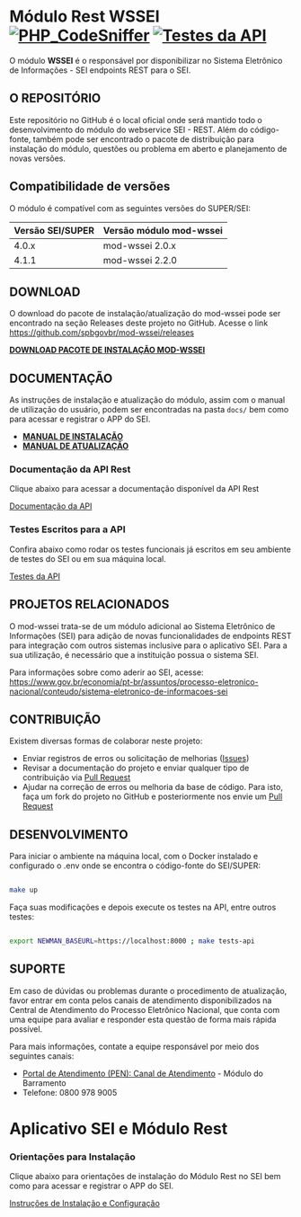 
# Módulo Rest WSSEI [![PHP_CodeSniffer](https://github.com/pengovbr/mod-wssei/actions/workflows/phpcs.yml/badge.svg)](https://github.com/pengovbr/mod-wssei/actions/workflows/phpcs.yml) [![Testes da API](https://github.com/pengovbr/mod-wssei/actions/workflows/tests.yml/badge.svg)](https://github.com/pengovbr/mod-wssei/actions/workflows/tests.yml)

O módulo **WSSEI** é o responsável por disponibilizar no Sistema Eletrônico de Informações - SEI endpoints REST para o SEI. 


## O REPOSITÓRIO

Este repositório no GitHub é o local oficial onde será mantido todo o desenvolvimento do módulo do webservice SEI - REST. Além do código-fonte, também pode ser encontrado o pacote de distribuição para instalação do módulo, questões ou problema em aberto e planejamento de novas versões.

## Compatibilidade de versões

O módulo é compatível com as seguintes versões do SUPER/SEI:

| Versão SEI/SUPER             | Versão módulo mod-wssei  |
| ---                          | ---                      |
| 4.0.x                        | mod-wssei 2.0.x          |
| 4.1.1                        | mod-wssei 2.2.0          |


## DOWNLOAD

O download do pacote de instalação/atualização do mod-wssei pode ser encontrado na seção Releases deste projeto no GitHub. 
Acesse o link https://github.com/spbgovbr/mod-wssei/releases

**[DOWNLOAD PACOTE DE INSTALAÇÃO MOD-WSSEI](https://github.com/spbgovbr/mod-wssei/releases)** 


## DOCUMENTAÇÃO

As instruções de instalação e atualização do módulo, assim com o manual de utilização do usuário,  podem ser encontradas na pasta `docs/` bem como para acessar e registrar o APP do SEI.

* **[MANUAL DE INSTALAÇÃO](docs/INSTALACAO.md)**
* **[MANUAL DE ATUALIZAÇÃO](docs/ATUALIZACAO.md)**


### Documentação da API Rest

Clique abaixo para acessar a documentação disponível da API Rest 

[Documentação da API](docs/api.md)

### Testes Escritos para a API

Confira abaixo como rodar os testes funcionais já escritos em seu ambiente de testes do SEI ou em sua máquina local.

[Testes da API](tests/README.md)

## PROJETOS RELACIONADOS

O mod-wssei trata-se de um módulo adicional ao Sistema Eletrônico de Informações (SEI) para adição de novas funcionalidades de endpoints REST para integração com outros sistemas inclusive para o aplicativo SEI. Para a sua utilização, é necessário que a instituição possua o sistema SEI.

Para informações sobre como aderir ao SEI, acesse: 
https://www.gov.br/economia/pt-br/assuntos/processo-eletronico-nacional/conteudo/sistema-eletronico-de-informacoes-sei


## CONTRIBUIÇÃO

Existem diversas formas de colaborar neste projeto:

* Enviar registros de erros ou solicitação de melhorias ([Issues](https://github.com/spbgovbr/mod-wssei/issues))
* Revisar a documentação do projeto e enviar qualquer tipo de contribuição via [Pull Request](https://github.com/spbgovbr/mod-wssei/pulls)
* Ajudar na correção de erros ou melhoria da base de código. Para isto, faça um fork do projeto no GitHub e posteriormente nos envie um [Pull Request](https://github.com/spbgovbr/mod-wssei/pulls)

## DESENVOLVIMENTO

Para iniciar o ambiente na máquina local, com o Docker instalado e configurado o .env onde se encontra o código-fonte do SEI/SUPER:

```bash

make up

```

Faça suas modificações e depois execute os testes na API, entre outros testes:

```bash

export NEWMAN_BASEURL=https://localhost:8000 ; make tests-api

```

## SUPORTE

Em caso de dúvidas ou problemas durante o procedimento de atualização, favor entrar em conta pelos canais de atendimento disponibilizados na Central de Atendimento do Processo Eletrônico Nacional, que conta com uma equipe para avaliar e responder esta questão de forma mais rápida possível.

Para mais informações, contate a equipe responsável por meio dos seguintes canais:
- [Portal de Atendimento (PEN): Canal de Atendimento](https://portaldeservicos.economia.gov.br) - Módulo do Barramento
- Telefone: 0800 978 9005


# Aplicativo SEI e Módulo Rest

### Orientações para Instalação

Clique abaixo para orientações de instalação do Módulo Rest no SEI bem como para acessar e registrar o APP do SEI.

[Instruções de Instalação e Configuração](docs/INSTALACAO.md)

